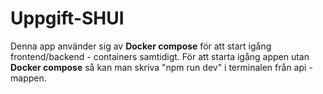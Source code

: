 # Uppgift-SHUI

Denna app använder sig av **Docker compose** för att start igång frontend/backend - containers samtidigt.
För att starta igång appen utan **Docker compose** så kan man skriva "npm run dev" i terminalen från api - mappen.
